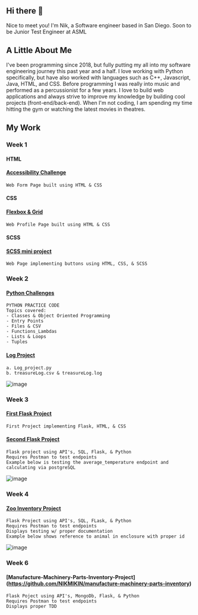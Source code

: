 ## Hi there 👋

Nice to meet you! I'm Nik, a Software engineer based in San Diego. Soon to be Junior Test Engineer at ASML

## A Little About Me

I've been programming since 2018, but fully putting my all into my software engineering journey this past year and a half. I love working with Python specifically, but have also worked with languages such as C++, Javascript, Java, HTML, and CSS. Before programming I was really into music and performed as a percussionist for a few years. I love to build web applications and always strive to improve my knowledge by building cool projects (front-end/back-end). When I'm not coding, I am spending my time hitting the gym or watching the latest movies in theatres.

 
<!-- ## My Projects 

<!-- 1. <a target=_blank href=https://github.com/ashryan/BitTracker>BitTracker</a> - A Crypto Currency portfolio tracker built using React, Firebase and the Coin Gecko API
2. <a target=_blank href=https://github.com/ashryan/block-runner>Block Runner</a> - A browser game built in vanilla JavaScript
3. <a target=_blank href=https://github.com/ashryan/morse-translator>Morse Translator</a> - A Morse to English and English to Morse translater built in JS
4. <a target=_blank href=https://github.com/ashryan/calculator>JS Calculator</a> - A browser based calculator built in JS. -->

<!--### All projects should containing a readme explaining, 
1. What the project does
2. Requirements
3. How to use it, installation steps etc
4. Technologies used
5. Considerations you had to make (how you approached the project)
6. All this should be backed up by screenshots 

Here's an example project readme - [Example ReadMe](https://github.com/nology-tech/Example-RM)-->

## My Work 

### Week 1

#### HTML 

#### [Accessibility Challenge](https://github.com/NIKMIKIN/nology-coursework/tree/main/accessibility)
    Web Form Page built using HTML & CSS
  <!-- ![image](https://user-images.githubusercontent.com/25696415/212391907-f90a8e01-ebfd-49c0-b9bd-468d3666a295.png)-->


#### CSS 

#### [Flexbox & Grid](https://github.com/NIKMIKIN/nology-coursework/tree/main/Profile%20tab%20Challenge)
    Web Profile Page built using HTML & CSS
  <!-- ![image](https://user-images.githubusercontent.com/25696415/212392064-a2bcbee3-7ce4-49c3-9ff1-cf7493f1d28c.png) -->


#### SCSS

#### [SCSS mini project](https://github.com/NIKMIKIN/nology-coursework/tree/main/SCSS-starter)
    Web Page implementing buttons using HTML, CSS, & SCSS
  <!-- ![image](https://user-images.githubusercontent.com/25696415/212392233-b0dcbe2a-727f-46eb-9d44-da722e525ebb.png) -->


### Week 2
#### [Python Challenges](https://github.com/NIKMIKIN/nology-coursework/tree/main/python_practice_code)
    PYTHON PRACTICE CODE
    Topics covered:
    - Classes & Object Oriented Programming
    - Entry Points
    - Files & CSV
    - Functions_Lambdas
    - Lists & Loops
    - Tuples
      
#### [Log Project](https://github.com/NIKMIKIN/nology-coursework/tree/main/log_project)
    a. Log_project.py
    b. treasureLog.csv & treasureLog.log
  ![image](https://user-images.githubusercontent.com/25696415/212391198-c627a307-f4cf-4dc8-b25c-432c305a61bf.png)

### Week 3

#### [First Flask Project](https://github.com/NIKMIKIN/nology-coursework/tree/main/hello-flask)
    First Project implementing Flask, HTML, & CSS

#### [Second Flask Project](https://github.com/NIKMIKIN/nology-coursework/tree/master)
    Flask project using API's, SQL, Flask, & Python
    Requires Postman to test endpoints
    Example below is testing the average_temperature endpoint and calculating via postgreSQL
  ![image](https://user-images.githubusercontent.com/25696415/211118008-fe524195-dc49-4f48-aefb-32db6e9214db.png)

### Week 4

#### [Zoo Inventory Project](https://github.com/NIKMIKIN/Zoo-flask-project)
    Flask Project using API's, SQL, FLask, & Python
    Requires Postman to test endpoints
    Displays testing w/ proper documentation
    Example below shows reference to animal in enclosure with proper id
   ![image](https://user-images.githubusercontent.com/25696415/214392557-9d640ff6-4b54-4384-aa1a-7273412095d8.png)
   
### Week 6

#### [Manufacture-Machinery-Parts-Inventory-Project] (https://github.com/NIKMIKIN/manufacture-machinery-parts-inventory)
    Flask Poject using API's, MongoDb, Flask, & Python
    Requires Postman to test endpoints
    Displays proper TDD
    
